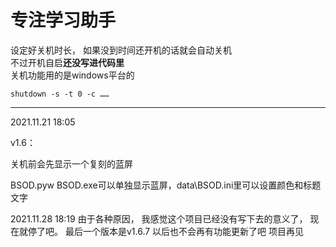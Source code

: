 # 专注学习助手

设定好关机时长，
如果没到时间还开机的话就会自动关机<br/>
不过开机自启**还没写进代码里**<br/>
关机功能用的是windows平台的
```
shutdown -s -t 0 -c ……
```
------
2021.11.21 18:05 

v1.6：

关机前会先显示一个复刻的蓝屏

BSOD.pyw BSOD.exe可以单独显示蓝屏，data\BSOD.ini里可以设置颜色和标题文字



2021.11.28 18:19
由于各种原因，
我感觉这个项目已经没有写下去的意义了，
现在就停了吧。
最后一个版本是v1.6.7
以后也不会再有功能更新了吧
项目再见
